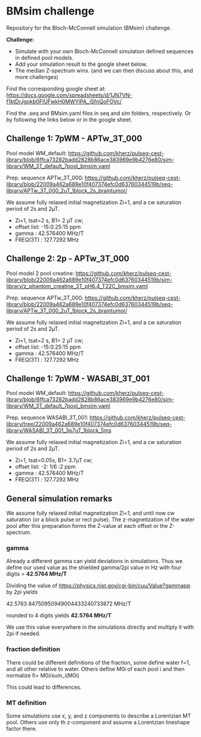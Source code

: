 # BMsim challenge
Repository for the Bloch-McConnell simulation (BMsim) challenge.

**Challenge:**
- Simulate with your own Bloch-McConnell simulation defined sequences in defined pool models.
- Add your simulation result to the google sheet below.
- The median Z-spectrum wins. (and we can then discuss about this, and more challenges)

Find the corresponding google sheet at:
https://docs.google.com/spreadsheets/d/1JN7VN-f1ktDrJgokb0FlUFwkH0MWYlPA_jSfnQoFOVc/

Find the .seq and BMsim.yaml files in seq and sim folders, respectively. Or by following the links below or in the google sheet.


## Challenge 1: 7pWM - APTw_3T_000
Pool model WM_default:	https://github.com/kherz/pulseq-cest-library/blob/6ffca73282badd2828b86ace383969e9b4276e80/sim-library/WM_3T_default_7pool_bmsim.yaml

Prep. sequence APTw_3T_000: https://github.com/kherz/pulseq-cest-library/blob/22009a462a689e10f407374efc0d63760344519b/seq-library/APTw_3T_000_2uT_1block_2s_braintumor/	 	

We assume fully relaxed initial magnetization Zi=1, and a cw saturation period of 2s and 2µT.

- Zi=1, tsat=2 s, B1= 2 µT cw;		
- offset list: -15:0.25:15 ppm		
- gamma	:	42.576400 MHz/T
- FREQ(3T) : 	127.7292	MHz

## Challenge 2: 2p - APTw_3T_000
Pool model 2 pool creatine:	https://github.com/kherz/pulseq-cest-library/blob/22009a462a689e10f407374efc0d63760344519b/sim-library/z_phantom_creatine_3T_pH6.4_T22C_bmsim.yaml

Prep. sequence APTw_3T_000: https://github.com/kherz/pulseq-cest-library/blob/22009a462a689e10f407374efc0d63760344519b/seq-library/APTw_3T_000_2uT_1block_2s_braintumor/	 	

We assume fully relaxed initial magnetization Zi=1, and a cw saturation period of 2s and 2µT.

- Zi=1, tsat=2 s, B1= 2 µT cw;		
- offset list: -15:0.25:15 ppm
- gamma	:	42.576400 MHz/T
- FREQ(3T) : 	127.7292	MHz

## Challenge 1: 7pWM - WASABI_3T_001
Pool model WM_default:	https://github.com/kherz/pulseq-cest-library/blob/6ffca73282badd2828b86ace383969e9b4276e80/sim-library/WM_3T_default_7pool_bmsim.yaml

Prep. sequence WASABI_3T_001: https://github.com/kherz/pulseq-cest-library/tree/22009a462a689e10f407374efc0d63760344519b/seq-library/WASABI_3T_001_3p7uT_1block_5ms

We assume fully relaxed initial magnetization Zi=1, and a cw saturation period of 2s and 2µT.

- Zi=1, tsat=0.05s, B1= 3.7µT cw;
- offset list: -2: 1/6 :2 ppm
- gamma	:	42.576400 MHz/T
- FREQ(3T) : 	127.7292	MHz

## General simulation remarks

We assume fully relaxed initial magnetization Zi=1, and until now cw saturation (or a block pulse or rect pulse).
The z-magnetization of the water pool after this preparation forms the Z-value at each offset or the Z-spectrum.

### gamma
Already a different gamma can yield deviations in simulations.
Thus we define our used value as the shielded gamma/2pi value in Hz with four digits = **42.5764 MHz/T**

Dividing the value of 
https://physics.nist.gov/cgi-bin/cuu/Value?gammapp 
by 2pi yields

42.5763 84750950949004433240733872 MHz/T 

rounded to 4 digits yields **42.5764 MHz/T**

We use this value everywhere in the simulations directly and multiply it with 2pi if needed.


### fraction definition
There could be different definitions of the fraction, some define water f=1, and all other relative to water.
Others define M0i of each pool i and then normalize fi= M0i/sum_i(M0i)

This could lead to differences.

### MT definition
Some simulations use x, y, and z components to describe a Lorentzian MT pool.
Others use only th z-component and assume a Lorentzian lineshape factor there.


